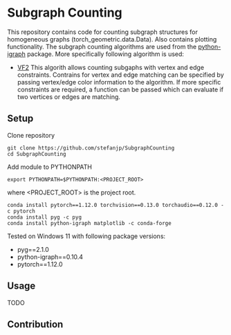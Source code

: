 # Subgraph Counting
This repository contains code for counting subgraph structures for homogeneous graphs (torch_geometric.data.Data). Also contains plotting functionality. The subgraph counting algorithms are used from the [python-igraph](https://python.igraph.org/en/stable/) package. More specifically following algorithm is used:
* [VF2](https://python.igraph.org/en/0.10.2/api/igraph.GraphBase.html#get_subisomorphisms_vf2)
This algorith allows counting subgaphs with vertex and edge constraints. Contrains for vertex and edge matching can be specified by passing vertex/edge color information to the algorithm. If more specific constraints are required, a function can be passed which can evaluate if two vertices or edges are matching.

## Setup
Clone repository
```
git clone https://github.com/stefanjp/SubgraphCounting
cd SubgraphCounting
```

Add module to PYTHONPATH
```
export PYTHONPATH=$PYTHONPATH:<PROJECT_ROOT>
```
where <PROJECT_ROOT> is the project root.

```
conda install pytorch==1.12.0 torchvision==0.13.0 torchaudio==0.12.0 -c pytorch
conda install pyg -c pyg 
conda install python-igraph matplotlib -c conda-forge
```

Tested on Windows 11 with following package versions:
* pyg==2.1.0
* python-igraph==0.10.4
* pytorch==1.12.0

## Usage
TODO


## Contribution
